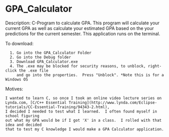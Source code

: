 GPA_Calculator
==============

Description: C-Program to calculate GPA. This program will calculate your current GPA
             as well as calculate your estimated GPA based on the your predictions for
             the current semester. This application runs on the terminal.
             
To download:
      
      1. Go into the GPA_Calculator Folder
      2. Go into the Debug folder
      3. Download GPA_Calculator.exe
      4. The .exe may be blocked for security reasons, to unblock, right-click the .exe file 
         and go into the properties.  Press "Unblock". *Note this is for a Windows OS
         
Motives:
    
    I wanted to learn C, so once I took an online video lecture series on Lynda.com, [C/C++ Essential Training](http://www.lynda.com/Eclipse-tutorials/CC-Essential-Training/94343-2.html),
    I decided I needed to test what I learned.  I often found myself in school figuring 
    out what my GPA would be if I got 'X' in a class.  I rolled with that idea and decided 
    that to test my C knowledge I would make a GPA Calculator application.


